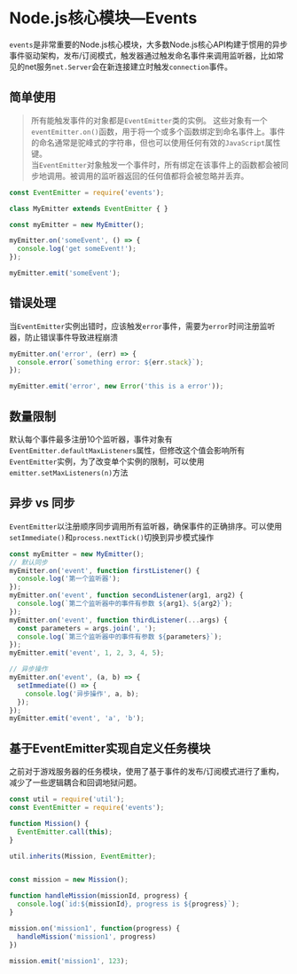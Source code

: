 # Node.js核心模块—Events

`events`是非常重要的Node.js核心模块，大多数Node.js核心API构建于惯用的异步事件驱动架构，发布/订阅模式，触发器通过触发命名事件来调用监听器，比如常见的net服务`net.Server`会在新连接建立时触发`connection`事件。

## 简单使用
>所有能触发事件的对象都是`EventEmitter`类的实例。 这些对象有一个`eventEmitter.on()`函数，用于将一个或多个函数绑定到命名事件上。事件的命名通常是驼峰式的字符串，但也可以使用任何有效的`JavaScript`属性键。  
>当`EventEmitter`对象触发一个事件时，所有绑定在该事件上的函数都会被同步地调用。被调用的监听器返回的任何值都将会被忽略并丢弃。
```js
const EventEmitter = require('events');

class MyEmitter extends EventEmitter { }

const myEmitter = new MyEmitter();

myEmitter.on('someEvent', () => {
  console.log('get someEvent!');
});

myEmitter.emit('someEvent');
```

## 错误处理
当`EventEmitter`实例出错时，应该触发`error`事件，需要为`error`时间注册监听器，防止错误事件导致进程崩溃
```js
myEmitter.on('error', (err) => {
  console.error(`something error: ${err.stack}`);
});

myEmitter.emit('error', new Error('this is a error'));
```

## 数量限制
默认每个事件最多注册10个监听器，事件对象有`EventEmitter.defaultMaxListeners`属性，但修改这个值会影响所有`EventEmitter`实例，为了改变单个实例的限制，可以使用`emitter.setMaxListeners(n)`方法

## 异步 vs 同步
`EventEmitter`以注册顺序同步调用所有监听器，确保事件的正确排序。可以使用`setImmediate()`和`process.nextTick()`切换到异步模式操作
```js
const myEmitter = new MyEmitter();
// 默认同步
myEmitter.on('event', function firstListener() {
  console.log('第一个监听器');
});
myEmitter.on('event', function secondListener(arg1, arg2) {
  console.log(`第二个监听器中的事件有参数 ${arg1}、${arg2}`);
});
myEmitter.on('event', function thirdListener(...args) {
  const parameters = args.join(', ');
  console.log(`第三个监听器中的事件有参数 ${parameters}`);
});
myEmitter.emit('event', 1, 2, 3, 4, 5);

// 异步操作
myEmitter.on('event', (a, b) => {
  setImmediate(() => {
    console.log('异步操作', a, b);
  });
});
myEmitter.emit('event', 'a', 'b');
```

## 基于EventEmitter实现自定义任务模块
之前对于游戏服务器的任务模块，使用了基于事件的发布/订阅模式进行了重构，减少了一些逻辑耦合和回调地狱问题。
```js
const util = require('util');
const EventEmitter = require('events');

function Mission() {
  EventEmitter.call(this);
}

util.inherits(Mission, EventEmitter);


const mission = new Mission();

function handleMission(missionId, progress) {
  console.log(`id:${missionId}, progress is ${progress}`);
}

mission.on('mission1', function(progress) {
  handleMission('mission1', progress)
})

mission.emit('mission1', 123);
```
